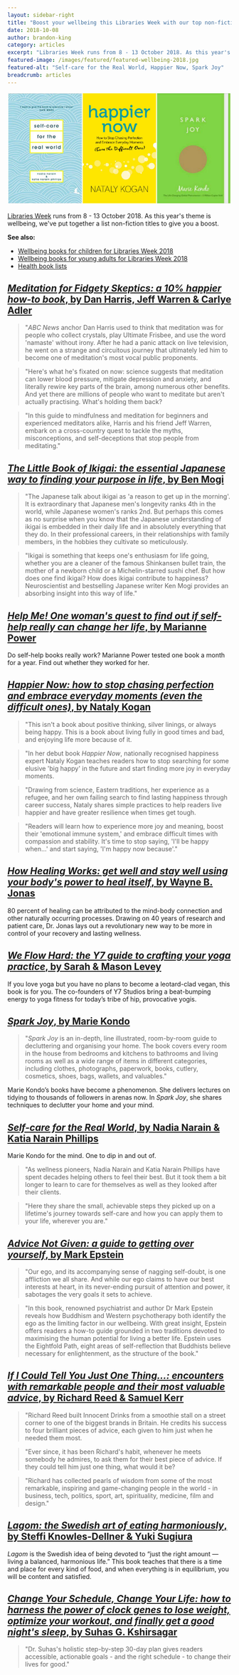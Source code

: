 ```yaml
---
layout: sidebar-right
title: "Boost your wellbeing this Libraries Week with our top non-fiction picks"
date: 2018-10-08
author: brandon-king
category: articles
excerpt: "Libraries Week runs from 8 - 13 October 2018. As this year's theme is wellbeing, we've put together a list non-fiction titles to give you a boost."
featured-image: /images/featured/featured-wellbeing-2018.jpg
featured-alt: "Self-care for the Real World, Happier Now, Spark Joy"
breadcrumb: articles
---
```


![Self-care for the Real World, Happier Now, Spark Joy](/images/featured/featured-wellbeing-2018.jpg)

[Libraries Week](http://www.librariesweek.org.uk/) runs from 8 - 13 October 2018. As this year's theme is wellbeing, we've put together a list non-fiction titles to give you a boost.

**See also:**

* [Wellbeing books for children for Libraries Week 2018](/parents-carers-and-children/childrens-ya-books/childrens-wellbeing-2018/)
* [Wellbeing books for young adults for Libraries Week 2018](/new-suggestions/young-adult/young-adult-wellbeing-2018/)
* [Health book lists](/health/lists/)

## [<cite>Meditation for Fidgety Skeptics: a 10% happier how-to book</cite>, by Dan Harris, Jeff Warren & Carlye Adler](https://suffolk.spydus.co.uk/cgi-bin/spydus.exe/ENQ/OPAC/BIBENQ?BRN=2406006)

> "<cite>ABC News</cite> anchor Dan Harris used to think that meditation was for people who collect crystals, play Ultimate Frisbee, and use the word 'namaste' without irony. After he had a panic attack on live television, he went on a strange and circuitous journey that ultimately led him to become one of meditation's most vocal public proponents.

> "Here's what he's fixated on now: science suggests that meditation can lower blood pressure, mitigate depression and anxiety, and literally rewire key parts of the brain, among numerous other benefits. And yet there are millions of people who want to meditate but aren't actually practising. What's holding them back?

> "In this guide to mindfulness and meditation for beginners and experienced meditators alike, Harris and his friend Jeff Warren, embark on a cross-country quest to tackle the myths, misconceptions, and self-deceptions that stop people from meditating."

## [<cite>The Little Book of Ikigai: the essential Japanese way to finding your purpose in life</cite>, by Ben Mogi](https://suffolk.spydus.co.uk/cgi-bin/spydus.exe/ENQ/OPAC/BIBENQ?BRN=2199776)

> "The Japanese talk about ikigai as 'a reason to get up in the morning'. It is extraordinary that Japanese men's longevity ranks 4th in the world, while Japanese women's ranks 2nd. But perhaps this comes as no surprise when you know that the Japanese understanding of ikigai is embedded in their daily life and in absolutely everything that they do. In their professional careers, in their relationships with family members, in the hobbies they cultivate so meticulously.

> "Ikigai is something that keeps one's enthusiasm for life going, whether you are a cleaner of the famous Shinkansen bullet train, the mother of a newborn child or a Michelin-starred sushi chef. But how does one find ikigai? How does ikigai contribute to happiness? Neuroscientist and bestselling Japanese writer Ken Mogi provides an absorbing insight into this way of life."

## [<cite>Help Me! One woman's quest to find out if self-help really can change her life</cite>, by Marianne Power](https://suffolk.spydus.co.uk/cgi-bin/spydus.exe/ENQ/OPAC/BIBENQ?BRN=2423035)

Do self-help books really work? Marianne Power tested one book a month for a year. Find out whether they worked for her.

## [<cite>Happier Now: how to stop chasing perfection and embrace everyday moments (even the difficult ones)</cite>, by Nataly Kogan](https://suffolk.spydus.co.uk/cgi-bin/spydus.exe/ENQ/OPAC/BIBENQ?BRN=2395988)

> "This isn't a book about positive thinking, silver linings, or always being happy. This is a book about living fully in good times and bad, and enjoying life more because of it.

> "In her debut book <cite>Happier Now</cite>, nationally recognised happiness expert Nataly Kogan teaches readers how to stop searching for some elusive 'big happy' in the future and start finding more joy in everyday moments.

> "Drawing from science, Eastern traditions, her experience as a refugee, and her own failing search to find lasting happiness through career success, Nataly shares simple practices to help readers live happier and have greater resilience when times get tough.

> "Readers will learn how to experience more joy and meaning, boost their 'emotional immune system,' and embrace difficult times with compassion and stability. It's time to stop saying, 'I'll be happy when...' and start saying, 'I'm happy now because'."

## [<cite>How Healing Works: get well and stay well using your body's power to heal itself</cite>, by Wayne B. Jonas](https://suffolk.spydus.co.uk/cgi-bin/spydus.exe/ENQ/OPAC/BIBENQ?BRN=2319807)

80 percent of healing can be attributed to the mind-body connection and other naturally occurring processes. Drawing on 40 years of research and patient care, Dr. Jonas lays out a revolutionary new way to be more in control of your recovery and lasting wellness.

## [<cite>We Flow Hard: the Y7 guide to crafting your yoga practice</cite>, by Sarah & Mason Levey](https://suffolk.spydus.co.uk/cgi-bin/spydus.exe/ENQ/OPAC/BIBENQ?BRN=2316060)

If you love yoga but you have no plans to become a leotard-clad vegan, this book is for you. The co-founders of Y7 Studios bring a beat-bumping energy to yoga fitness for today’s tribe of hip, provocative yogis.

## [<cite>Spark Joy</cite>, by Marie Kondo](https://suffolk.spydus.co.uk/cgi-bin/spydus.exe/ENQ/OPAC/BIBENQ?BRN=2079236)

> "<cite>Spark Joy</cite> is an in-depth, line illustrated, room-by-room guide to decluttering and organising your home. The book covers every room in the house from bedrooms and kitchens to bathrooms and living rooms as well as a wide range of items in different categories, including clothes, photographs, paperwork, books, cutlery, cosmetics, shoes, bags, wallets, and valuables."

Marie Kondo’s books have become a phenomenon. She delivers lectures on tidying to thousands of followers in arenas now. In <cite>Spark Joy</cite>, she shares techniques to declutter your home and your mind.

## [<cite>Self-care for the Real World</cite>, by Nadia Narain & Katia Narain Phillips](https://suffolk.spydus.co.uk/cgi-bin/spydus.exe/ENQ/OPAC/BIBENQ?BRN=2284652)

Marie Kondo for the mind. One to dip in and out of.

> "As wellness pioneers, Nadia Narain and Katia Narain Phillips have spent decades helping others to feel their best. But it took them a bit longer to learn to care for themselves as well as they looked after their clients.

> "Here they share the small, achievable steps they picked up on a lifetime's journey towards self-care and how you can apply them to your life, wherever you are."

## [<cite>Advice Not Given: a guide to getting over yourself</cite>, by Mark Epstein](https://suffolk.spydus.co.uk/cgi-bin/spydus.exe/ENQ/OPAC/BIBENQ?BRN=2357512)

> "Our ego, and its accompanying sense of nagging self-doubt, is one affliction we all share. And while our ego claims to have our best interests at heart, in its never-ending pursuit of attention and power, it sabotages the very goals it sets to achieve.

> "In this book, renowned psychiatrist and author Dr Mark Epstein reveals how Buddhism and Western psychotherapy both identify the ego as the limiting factor in our wellbeing. With great insight, Epstein offers readers a how-to guide grounded in two traditions devoted to maximising the human potential for living a better life. Epstein uses the Eightfold Path, eight areas of self-reflection that Buddhists believe necessary for enlightenment, as the structure of the book."

## [<cite>If I Could Tell You Just One Thing...: encounters with remarkable people and their most valuable advice</cite>, by Richard Reed & Samuel Kerr](https://suffolk.spydus.co.uk/cgi-bin/spydus.exe/ENQ/OPAC/BIBENQ?BRN=2054643)

> "Richard Reed built Innocent Drinks from a smoothie stall on a street corner to one of the biggest brands in Britain. He credits his success to four brilliant pieces of advice, each given to him just when he needed them most.

> "Ever since, it has been Richard's habit, whenever he meets somebody he admires, to ask them for their best piece of advice. If they could tell him just one thing, what would it be?

> "Richard has collected pearls of wisdom from some of the most remarkable, inspiring and game-changing people in the world - in business, tech, politics, sport, art, spirituality, medicine, film and design."

## [<cite>Lagom: the Swedish art of eating harmoniously</cite>, by Steffi Knowles-Dellner & Yuki Sugiura](https://suffolk.spydus.co.uk/cgi-bin/spydus.exe/ENQ/OPAC/BIBENQ?BRN=2247619)

<em>Lagom</em> is the Swedish idea of being devoted to “just the right amount — living a balanced, harmonious life.” This book teaches that there is a time and place for every kind of food, and when everything is in equilibrium, you will be content and satisfied.

## [<cite>Change Your Schedule, Change Your Life: how to harness the power of clock genes to lose weight, optimize your workout, and finally get a good night's sleep</cite>, by Suhas G. Kshirsagar](https://suffolk.spydus.co.uk/cgi-bin/spydus.exe/ENQ/OPAC/BIBENQ?BRN=2316637)

> "Dr. Suhas's holistic step-by-step 30-day plan gives readers accessible, actionable goals - and the right schedule - to change their lives for good."
